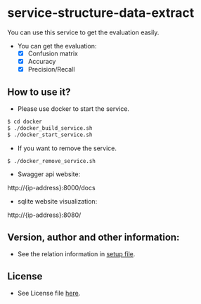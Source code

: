 # service-structure-data-extract
You can use this service to get the evaluation easily.

- You can get the evaluation:
  - [x] Confusion matrix
  - [x] Accuracy
  - [x] Precision/Recall

## How to use it?

- Please use docker to start the service.
```bash
$ cd docker
$ ./docker_build_service.sh
$ ./docker_start_service.sh
```

- If you want to remove the service.
```bash
$ ./docker_remove_service.sh
```

- Swagger api website:

http://{ip-address}:8000/docs

- sqlite website visualization:

http://{ip-address}:8080/

## Version, author and other information:
- See the relation information in [setup file](setup.py).

## License
- See License file [here](LICENSE).